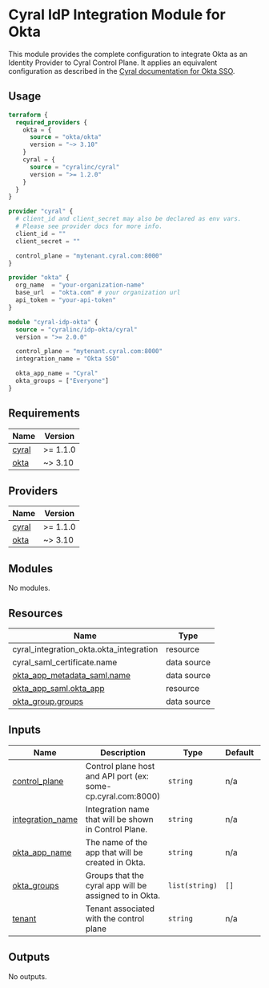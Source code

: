 # Cyral IdP Integration Module for Okta

This module provides the complete configuration to integrate Okta as an Identity Provider to Cyral Control Plane. It applies an equivalent configuration as described in the [Cyral documentation for Okta SSO](https://cyral.com/docs/sso-okta).

## Usage

```terraform
terraform {
  required_providers {
    okta = {
      source = "okta/okta"
      version = "~> 3.10"
    }
    cyral = {
      source = "cyralinc/cyral"
      version = ">= 1.2.0"
    }
  }
}

provider "cyral" {
  # client_id and client_secret may also be declared as env vars.
  # Please see provider docs for more info.
  client_id = ""
  client_secret = ""

  control_plane = "mytenant.cyral.com:8000"
}

provider "okta" {
  org_name  = "your-organization-name"
  base_url  = "okta.com" # your organization url
  api_token = "your-api-token"
}

module "cyral-idp-okta" {
  source = "cyralinc/idp-okta/cyral"
  version = ">= 2.0.0"

  control_plane = "mytenant.cyral.com:8000"
  integration_name = "Okta SSO"

  okta_app_name = "Cyral"
  okta_groups = ["Everyone"]
}
```

## Requirements

| Name | Version |
|------|---------|
| <a name="requirement_cyral"></a> [cyral](#requirement\_cyral) | >= 1.1.0 |
| <a name="requirement_okta"></a> [okta](#requirement\_okta) | ~> 3.10 |

## Providers

| Name | Version |
|------|---------|
| <a name="provider_cyral"></a> [cyral](#provider\_cyral) | >= 1.1.0 |
| <a name="provider_okta"></a> [okta](#provider\_okta) | ~> 3.10 |

## Modules

No modules.

## Resources

| Name | Type |
|------|------|
| cyral_integration_okta.okta_integration | resource |
| cyral_saml_certificate.name | data source |
| [okta_app_metadata_saml.name](https://registry.terraform.io/providers/okta/okta/latest/docs/data-sources/app_metadata_saml) | data source |
| [okta_app_saml.okta_app](https://registry.terraform.io/providers/okta/okta/latest/docs/resources/app_saml) | resource |
| [okta_group.groups](https://registry.terraform.io/providers/okta/okta/latest/docs/data-sources/group) | data source |

## Inputs

| Name | Description | Type | Default | Required |
|------|-------------|------|---------|:--------:|
| <a name="input_control_plane"></a> [control\_plane](#input\_control\_plane) | Control plane host and API port (ex: some-cp.cyral.com:8000) | `string` | n/a | yes |
| <a name="input_integration_name"></a> [integration\_name](#input\_integration\_name) | Integration name that will be shown in Control Plane. | `string` | n/a | yes |
| <a name="input_okta_app_name"></a> [okta\_app\_name](#input\_okta\_app\_name) | The name of the app that will be created in Okta. | `string` | n/a | yes |
| <a name="input_okta_groups"></a> [okta\_groups](#input\_okta\_groups) | Groups that the cyral app will be assigned to in Okta. | `list(string)` | `[]` | no |
| <a name="input_tenant"></a> [tenant](#input\_tenant) | Tenant associated with the control plane | `string` | n/a | yes |

## Outputs

No outputs.
